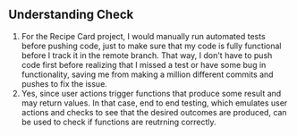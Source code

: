 ## Understanding Check

1. For the Recipe Card project, I would manually run automated tests before pushing code, just to make sure that my code is fully functional before I track it in the remote branch. That way, I don't have to push code first before realizing that I missed a test or have some bug in functionality, saving me from making a million different commits and pushes to fix the issue.
2. Yes, since user actions trigger functions that produce some result and may return values. In that case, end to end testing, which emulates user actions and checks to see that the desired outcomes are produced, can be used to check if functions are reutrning correctly.
